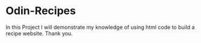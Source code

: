 # Odin-Recipes
 In this Project I will demonstrate my knowledge of using html code to build a recipe website. Thank you.
